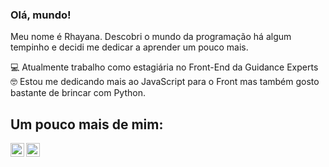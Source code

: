 ### Olá, mundo! 

Meu nome é Rhayana. Descobri o mundo da programação há algum tempinho e decidi me dedicar a aprender um pouco mais.

💻 Atualmente trabalho como estagiária no Front-End da Guidance Experts 
🤓 Estou me dedicando mais ao JavaScript para o Front mas também gosto bastante de brincar com Python.

## Um pouco mais de mim:

[<img align="left" alt="Rhayana | LinkedIn" width="22px" src="https://cdn.jsdelivr.net/npm/simple-icons@v3/icons/linkedin.svg" />][linkedin]
[<img align="left" alt="Rhayana | Instagram" width="22px" src="https://cdn.jsdelivr.net/npm/simple-icons@v3/icons/instagram.svg" />][instagram]



[instagram]: https://www.instagram.com/rhayana.b
[linkedin]: https://www.linkedin.com/in/rhayana-barbosa
